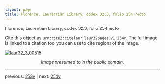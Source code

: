 ```yaml
---
layout: page
title: Florence, Laurentian Library, codex 32.3, folio 254 recto
---
```


Florence, Laurentian Library, codex 32.3, folio 254 recto

Cite this object as `urn:cite2:citelaur:laur32pages.v1:254r`.  The full image is linked to a citation tool you can use to cite regions of the image.

[![laur32_3_00515](http://www.homermultitext.org/iipsrv?IIIF=/project/homer/pyramidal/deepzoom/citelaur/laur32imgs/v1/laur32_3_00515.tif/full/800,/0/default.jpg)](http://www.homermultitext.org/ict2/?urn=urn:cite2:citelaur:laur32imgs.v1:laur32_3_00515) 

<p style="text-align: center; font-style: italic;">Image presumed to in the public domain.</p>

---

previous: [253v](../253v/) | next: [254v](../254v/)